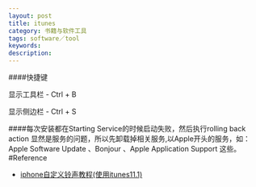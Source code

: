 ```yaml
---
layout: post
title: itunes
category: 书籍与软件工具
tags: software／tool
keywords: 
description: 
---
```


####快捷键

显示工具栏 - Ctrl + B

显示侧边栏 - Ctrl + S

####每次安装都在Starting Service的时候启动失败，然后执行rolling back action
显然是服务的问题，所以先卸载掉相关服务,以Apple开头的服务，如：Apple Software Update    、Bonjour  、Apple Application Support 这些。
#Reference

* [iphone自定义铃声教程(使用itunes11.1)](http://jingyan.baidu.com/article/77b8dc7f24a6446175eab67f.html)

